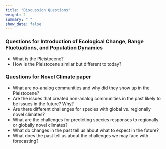 ```yaml
---
title: "Discussion Questions"
weight: 2
summary: " "
show_date: false
---
```


### Questions for Introduction of Ecological Change, Range Fluctuations, and Population Dynamics

* What is the Pleistocene?
* How is the Pleistocene similar but different to today?

### Questions for Novel Climate paper

* What are no-analog communities and why did they show up in the Pleistocene?
* Are the issues that created non-analog communities in the past likely to be issues in the future? Why?
* Are there different challenges for species with global vs. regionally novel climates?
* What are the challenges for predicting species responses to regionally or globally novel climates?
* What do changes in the past tell us about what to expect in the future?
* What does the past tell us about the challenges we may face with forecasting?

